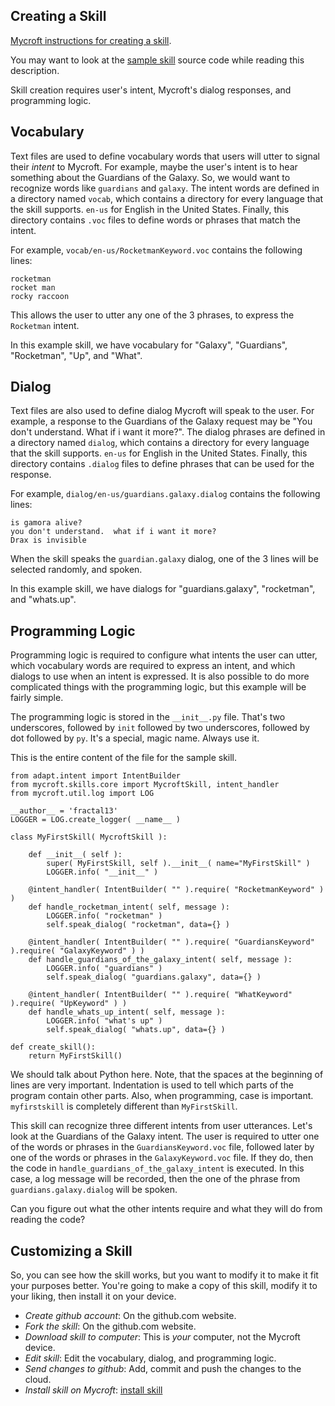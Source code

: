 Creating a Skill
----------------

[Mycroft instructions for creating a skill](https://mycroft.ai/documentation/skills/introduction-developing-skills/).

You may want to look at the [sample skill](https://github.com/fractal13/skill-my-first-skill)
source code while reading this description.

Skill creation requires user's intent, Mycroft's dialog responses,
and programming logic.

Vocabulary
----------

Text files are used to define vocabulary words that users
will utter to signal their *intent* to Mycroft.  For example, maybe the
user's intent is to hear something about the Guardians of the Galaxy.
So, we would want to recognize words like `guardians` and `galaxy`.
The intent words are defined in a directory named `vocab`, which contains
a directory for every language that the skill supports.  `en-us` for
English in the United States.  Finally, this directory contains `.voc`
files to define words or phrases that match the intent.

For example, `vocab/en-us/RocketmanKeyword.voc` contains the following
lines:

    rocketman
    rocket man
    rocky raccoon

This allows the user to utter any one of the 3 phrases, to express the
`Rocketman` intent.

In this example skill, we have vocabulary for "Galaxy", "Guardians", 
"Rocketman", "Up", and "What".


Dialog
----------

Text files are also used to define dialog Mycroft will speak to 
the user.  For example, a response to the Guardians of the Galaxy 
request may be "You don't understand.  What if i want it more?".
The dialog phrases are defined in a directory named `dialog`, which
contains a directory for every language that the skill supports.
`en-us` for English in the United States.  Finally, this directory
contains `.dialog` files to define phrases that can be used for the
response.

For example, `dialog/en-us/guardians.galaxy.dialog` contains the following
lines:

    is gamora alive?
    you don't understand.  what if i want it more?
    Drax is invisible

When the skill speaks the `guardian.galaxy` dialog, one of the 3 lines
will be selected randomly, and spoken.

In this example skill, we have dialogs for "guardians.galaxy", 
"rocketman", and "whats.up".


Programming Logic
-----------------

Programming logic is required to configure what intents the user
can utter, which vocabulary words are required to express an
intent, and which dialogs to use when an intent is expressed.
It is also possible to do more complicated things with the
programming logic, but this example will be fairly simple.

The programming logic is stored in the `__init__.py` file.  That's
two underscores, followed by `init` followed by two underscores, followed
by dot followed by `py`.  It's a special, magic name.  Always use it.

This is the entire content of the file for the sample skill.

    from adapt.intent import IntentBuilder
    from mycroft.skills.core import MycroftSkill, intent_handler
    from mycroft.util.log import LOG

    __author__ = 'fractal13'
    LOGGER = LOG.create_logger( __name__ )

    class MyFirstSkill( MycroftSkill ):

        def __init__( self ):
            super( MyFirstSkill, self ).__init__( name="MyFirstSkill" )
            LOGGER.info( "__init__" )

        @intent_handler( IntentBuilder( "" ).require( "RocketmanKeyword" ) )
        def handle_rocketman_intent( self, message ):
            LOGGER.info( "rocketman" )
            self.speak_dialog( "rocketman", data={} )

        @intent_handler( IntentBuilder( "" ).require( "GuardiansKeyword" ).require( "GalaxyKeyword" ) )
        def handle_guardians_of_the_galaxy_intent( self, message ):
            LOGGER.info( "guardians" )
            self.speak_dialog( "guardians.galaxy", data={} )

        @intent_handler( IntentBuilder( "" ).require( "WhatKeyword" ).require( "UpKeyword" ) )
        def handle_whats_up_intent( self, message ):
            LOGGER.info( "what's up" )
            self.speak_dialog( "whats.up", data={} )

    def create_skill():
        return MyFirstSkill()


We should talk about Python here.  Note, that the spaces at the beginning of lines are very important.
Indentation is used to tell which parts of the program contain other parts.
Also, when programming, case is important. `myfirstskill` is completely different than `MyFirstSkill`.

This skill can recognize three different intents from user utterances.  Let's look at the
Guardians of the Galaxy intent.  The user is required to utter one of the words or phrases in the
`GuardiansKeyword.voc` file, followed later by one of the words or phrases in the `GalaxyKeyword.voc`
file.  If they do, then the code in `handle_guardians_of_the_galaxy_intent` is executed.  In this case,
a log message will be recorded, then the one of the phrase from `guardians.galaxy.dialog` will be
spoken.

Can you figure out what the other intents require and what they will do from reading the code?


Customizing a Skill
-------------------

So, you can see how the skill works, but you want to modify it to make it fit your
purposes better.  You're going to make a copy of this skill, modify it to your
liking, then install it on your device.

- *Create github account*: On the github.com website.
- *Fork the skill*: On the github.com website.
- *Download skill to computer*: This is *your* computer, not the Mycroft device.
- *Edit skill*: Edit the vocabulary, dialog, and programming logic.
- *Send changes to github*: Add, commit and push the changes to the cloud.
- *Install skill on Mycroft*: [install skill](install_skill/)


